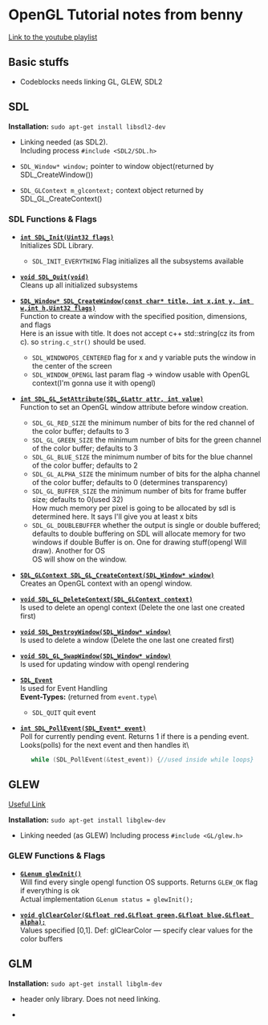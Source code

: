 # OpenGL Tutorial notes from benny

[Link to the youtube playlist](https://www.youtube.com/playlist?list=PLHP-Z9TUFhhptXLqnmGdvLNrStOybEp1Q)

## Basic stuffs

* Codeblocks needs linking GL, GLEW, SDL2

## **SDL**

**Installation:** ```sudo apt-get install libsdl2-dev```

* Linking needed (as SDL2).\
 Including process ```#include <SDL2/SDL.h>```

* ```SDL_Window* window;``` pointer to window object(returned by SDL_CreateWindow())

* ```SDL_GLContext m_glcontext;``` context object returned by SDL_GL_CreateContext()
  
### **SDL** Functions & Flags

* [**```int SDL_Init(Uint32 flags)```**](https://wiki.libsdl.org/SDL_Init)\
  Initializes SDL Library.
  * ```SDL_INIT_EVERYTHING``` Flag initializes all the subsystems available
  
* [**```void SDL_Quit(void)```**](https://wiki.libsdl.org/SDL_Quit)\
  Cleans up all initialized subsystems

* [**```SDL_Window* SDL_CreateWindow(const char* title, int x,int y, int w,int h,Uint32 flags)```**](https://wiki.libsdl.org/SDL_CreateWindow)\
  Function to create a window with the specified position, dimensions, and flags\
  Here is an issue with title. It does not accept c++ std::string(cz its from c). so ```string.c_str()``` should be used.
  * ```SDL_WINDWOPOS_CENTERED``` flag for x and y variable puts the window in the center of the screen
  * ```SDL_WINDOW_OPENGL``` last param flag -> window usable with OpenGL context(I'm gonna use it with opengl)

* [**```int SDL_GL_SetAttribute(SDL_GLattr attr, int value)```**](https://wiki.libsdl.org/SDL_GL_SetAttribute)\
  Function to set an OpenGL window attribute before window creation.
  * ```SDL_GL_RED_SIZE``` the minimum number of bits for the red channel of the color buffer; defaults to 3
  * ```SDL_GL_GREEN_SIZE``` the minimum number of bits for the green channel of the color buffer; defaults to 3
  * ```SDL_GL_BLUE_SIZE``` the minimum number of bits for the blue channel of the color buffer; defaults to 2
  * ```SDL_GL_ALPHA_SIZE``` the minimum number of bits for the alpha channel of the color buffer; defaults to 0             (determines transparency)
  * ```SDL_GL_BUFFER_SIZE``` the minimum number of bits for frame buffer size; defaults to 0(used 32)\
    How much memory per pixel is going to be allocated by sdl is determined here. It says I'll give you at least x bits
  * ```SDL_GL_DOUBLEBUFFER``` whether the output is single or double buffered; defaults to double buffering on
    SDL will allocate memory for two windows if double Buffer is on. One for drawing stuff(opengl Will draw). Another for OS\
    OS will show on the window.

* [**```SDL_GLContext SDL_GL_CreateContext(SDL_Window* window)```**](https://wiki.libsdl.org/SDL_GL_CreateContext)\
  Creates an OpenGL context with an opengl window.

* [**```void SDL_GL_DeleteContext(SDL_GLContext context)```**](https://wiki.libsdl.org/SDL_GL_DeleteContext)\
  Is used to delete an opengl context (Delete the one last one created first)

* [**```void SDL_DestroyWindow(SDL_Window* window)```**](https://wiki.libsdl.org/SDL_DestroyWindow)\
  Is used to delete a window (Delete the one last one created first)

* [**```void SDL_GL_SwapWindow(SDL_Window* window)```**](https://wiki.libsdl.org/SDL_GL_SwapWindow)\
  Is used for updating window with opengl rendering

* [**```SDL_Event```**](https://wiki.libsdl.org/SDL_Event)\
  Is used for Event Handling\
  **Event-Types:** (returned from ```event.type```\
  * ```SDL_QUIT``` quit event  

* [**```int SDL_PollEvent(SDL_Event* event)```**](https://wiki.libsdl.org/SDL_PollEvent)\
  Poll for currently pending event. Returns 1 if there is a pending event.\
  Looks(polls) for the next event and then handles it\

  ```c++
     while (SDL_PollEvent(&test_event)) {//used inside while loops}
  ```

## **GLEW**

[Useful Link](https://www.khronos.org/registry/OpenGL-Refpages/gl4/)

**Installation:** ```sudo apt-get install libglew-dev```

* Linking needed (as GLEW)
  Including process ```#include <GL/glew.h>```

### **GLEW** Functions & Flags

* [**```GLenum glewInit()```**](http://glew.sourceforge.net/basic.html)\
  Will find every single opengl function OS supports. Returns ```GLEW_OK``` flag if everything is ok\
  Actual implementation ```GLenum status = glewInit();```

* [**```void glClearColor(GLfloat red,GLfloat green,GLfloat blue,GLfloat alpha);```**](https://www.khronos.org/registry/OpenGL-Refpages/gl4/html/glClearColor.xhtml)\
  Values specified [0,1]. Def: glClearColor — specify clear values for the color buffers

## **GLM**

**Installation:** ```sudo apt-get install libglm-dev```

* header only library. Does not need linking.

* 